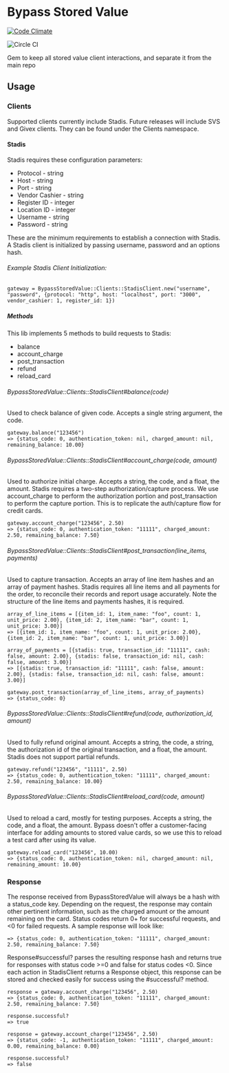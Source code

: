 # Bypass Stored Value
[![Code Climate](https://codeclimate.com/github/bypasslane/bypass-stored-value.png)](https://codeclimate.com/github/bypasslane/bypass-stored-value)

![Circle CI](https://circleci.com/gh/bypasslane/bypass-stored-value.png?circle-token=866deaf2a9e948cb5d8305eb9e8a88c1ebdc6f92)

Gem to keep all stored value client interactions, and separate it from the main repo

## Usage

### Clients

Supported clients currently include Stadis. Future releases will include SVS and Givex clients. They can be found under the Clients namespace.

#### Stadis

Stadis requires these configuration parameters:

  * Protocol - string
  * Host - string
  * Port - string
  * Vendor Cashier - string
  * Register ID - integer
  * Location ID - integer
  * Username - string
  * Password - string

These are the minimum requirements to establish a connection with Stadis. A Stadis client is initialized by passing username, password and an options hash.   

###### Example Stadis Client Initialization:

```
gateway = BypassStoredValue::Clients::StadisClient.new("username", "password", {protocol: "http", host: "localhost", port: "3000", vendor_cashier: 1, register_id: 1})
```

##### Methods

This lib implements 5 methods to build requests to Stadis:

  * balance
  * account_charge
  * post_transaction
  * refund
  * reload_card

###### BypassStoredValue::Clients::StadisClient#balance(code)

Used to check balance of given code. Accepts a single string argument, the code.

```
gateway.balance("123456")
=> {status_code: 0, authentication_token: nil, charged_amount: nil, remaining_balance: 10.00}
```

###### BypassStoredValue::Clients::StadisClient#account_charge(code, amount)

Used to authorize initial charge. Accepts a string, the code, and a float, the amount.  Stadis requires a two-step authorization/capture process.  We use account_charge to perform the authorization portion and post_transaction to perform the capture portion. This is to replicate the auth/capture flow for credit cards.

```
gateway.account_charge("123456", 2.50)
=> {status_code: 0, authentication_token: "11111", charged_amount: 2.50, remaining_balance: 7.50}
```

###### BypassStoredValue::Clients::StadisClient#post_transaction(line_items, payments)

Used to capture transaction.  Accepts an array of line item hashes and an array of payment hashes.  Stadis requires all line items and all payments for the order, to reconcile their records and report usage accurately. Note the structure of the line items and payments hashes, it is required.

```
array_of_line_items = [{item_id: 1, item_name: "foo", count: 1, unit_price: 2.00}, {item_id: 2, item_name: "bar", count: 1, unit_price: 3.00}]
=> [{item_id: 1, item_name: "foo", count: 1, unit_price: 2.00}, {item_id: 2, item_name: "bar", count: 1, unit_price: 3.00}]

array_of_payments = [{stadis: true, transaction_id: "11111", cash: false, amount: 2.00}, {stadis: false, transaction_id: nil, cash: false, amount: 3.00}]
=> [{stadis: true, transaction_id: "11111", cash: false, amount: 2.00}, {stadis: false, transaction_id: nil, cash: false, amount: 3.00}]

gateway.post_transaction(array_of_line_items, array_of_payments)
=> {status_code: 0}
```

###### BypassStoredValue::Clients::StadisClient#refund(code, authorization_id, amount)

Used to fully refund original amount.  Accepts a string, the code, a string, the authorization id of the original transaction, and a float, the amount. Stadis does not support partial refunds.

```
gateway.refund("123456", "11111", 2.50)
=> {status_code: 0, authentication_token: "11111", charged_amount: 2.50, remaining_balance: 10.00}
```

###### BypassStoredValue::Clients::StadisClient#reload_card(code, amount)

Used to reload a card, mostly for testing purposes. Accepts a string, the code, and a float, the amount. Bypass doesn't offer a customer-facing interface for adding amounts to stored value cards, so we use this to reload a test card after using its value.

```
gateway.reload_card("123456", 10.00)
=> {status_code: 0, authentication_token: nil, charged_amount: nil, remaining_amount: 10.00}
```

### Response

The response received from BypassStoredValue will always be a hash with a status_code key.  Depending on the request, the response may contain other pertinent information, such as the charged amount or the amount remaining on the card.  Status codes return 0+ for successful requests, and <0 for failed requests.  A sample response will look like:

```
=> {status_code: 0, authentication_token: "11111", charged_amount: 2.50, remaining_balance: 7.50}
```

Response#successful? parses the resulting response hash and returns true for responses with status code >=0 and false for status codes <0. Since each action in StadisClient returns a Response object, this response can be stored and checked easily for success using the #successful? method.

```
response = gateway.account_charge("123456", 2.50)
=> {status_code: 0, authentication_token: "11111", charged_amount: 2.50, remaining_balance: 7.50}

response.successful?
=> true

response = gateway.account_charge("123456", 2.50)
=> {status_code: -1, authentication_token: "11111", charged_amount: 0.00, remaining_balance: 0.00}

response.successful?
=> false
```

